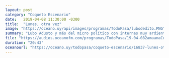 ```yaml
---
layout: post
category: "Coqueto Escenario"
date:   2019-04-08 11:30:00 -0300
title:  "Lunes, otra vez"
image: "https://oceano.uy/api/images/programas/TodoPasa/lubodedito.PNG"
summary: "Lubo Adusto y más del micro político con internas muy ardientes. De yapa, llamados insólitos al 911, el rincón del machirulo, y el momento incómodo de López con Milanés."
file: "https://audios.oceanofm.com/programas/TodoPasa/19-04-082amaanaCoquetoescenario.mp3"
duration: "20:43"
oceanourl: "https://oceano.uy/todopasa/coqueto-escenario/16837-lunes-otra-vez"
---
```

  

